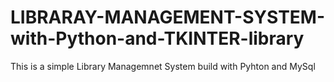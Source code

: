 # LIBRARAY-MANAGEMENT-SYSTEM-with-Python-and-TKINTER-library
This is a simple Library Managemnet System build with Pyhton and MySql 
